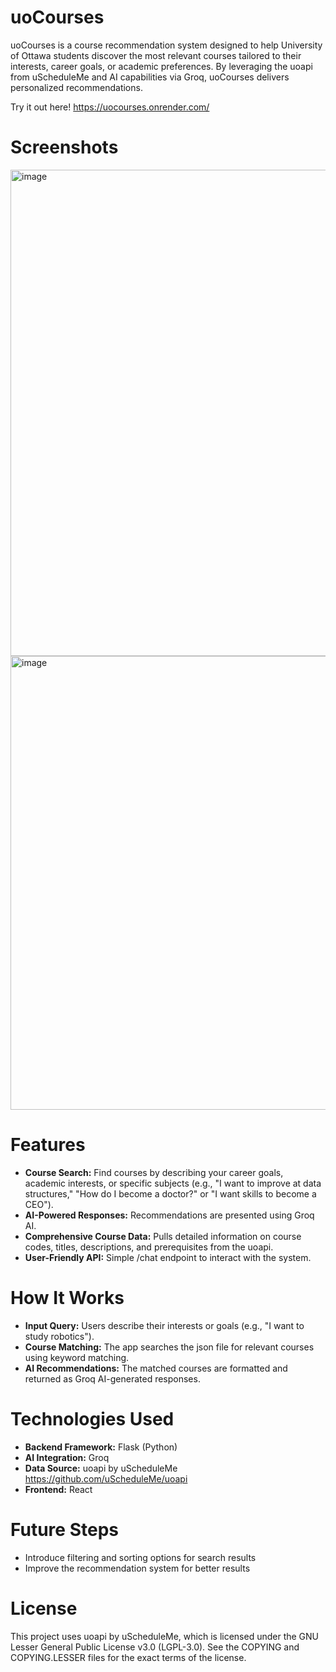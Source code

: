 # uoCourses

uoCourses is a course recommendation system designed to help University of Ottawa students discover the most relevant courses tailored to their interests, career goals, or academic preferences. By leveraging the uoapi from uScheduleMe and AI capabilities via Groq, uoCourses delivers personalized recommendations.

Try it out here! https://uocourses.onrender.com/

# Screenshots
<img width="1267" height="778" alt="image" src="https://github.com/user-attachments/assets/b4b42c2b-51c0-4a05-8fe9-628c8ce5923d" />
<img width="813" height="726" alt="image" src="https://github.com/user-attachments/assets/b2485b1e-56d7-4853-942b-371069288578" />

# Features
* **Course Search:** Find courses by describing your career goals, academic interests, or specific subjects
(e.g., "I want to improve at data structures," "How do I become a doctor?" or "I want skills to become a CEO").
* **AI-Powered Responses:** Recommendations are presented using Groq AI.
* **Comprehensive Course Data:** Pulls detailed information on course codes, titles, descriptions, and prerequisites from the uoapi.
* **User-Friendly API:** Simple /chat endpoint to interact with the system.
  
# How It Works
* **Input Query:** Users describe their interests or goals (e.g., "I want to study robotics").
* **Course Matching:** The app searches the json file for relevant courses using keyword matching.
* **AI Recommendations:** The matched courses are formatted and returned as Groq AI-generated responses.

# Technologies Used
* **Backend Framework:** Flask (Python)
* **AI Integration:** Groq
* **Data Source:** uoapi by uScheduleMe https://github.com/uScheduleMe/uoapi
* **Frontend:** React

# Future Steps
* Introduce filtering and sorting options for search results
* Improve the recommendation system for better results
  
# License
This project uses uoapi by uScheduleMe, which is licensed under the GNU Lesser General Public License v3.0 (LGPL-3.0). See the COPYING and COPYING.LESSER files for the exact terms of the license.
